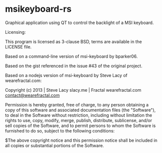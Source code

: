 # msikeyboard-rs

Graphical application using QT to control the backlight of a MSI keyboard.

Licensing:

This program is licensed as 3-clause BSD, terms are available in the LICENSE file.

Based on a command-line version of msi-keyboard by bparker06.

Based on the gist referenced in the issue #43 of the original project.

Based on a nodejs version of msi-keyboard by Steve Lacy of wearefractal.com:

Copyright (c) 2013 | Steve Lacy slacy.me | Fractal wearefractal.com contact@wearefractal.com

Permission is hereby granted, free of charge, to any person obtaining a copy of this software and associated documentation files (the "Software"), to deal in the Software without restriction, including without limitation the rights to use, copy, modify, merge, publish, distribute, sublicense, and/or sell copies of the Software, and to permit persons to whom the Software is furnished to do so, subject to the following conditions:

$The above copyright notice and this permission notice shall be included in all copies or substantial portions of the Software.
